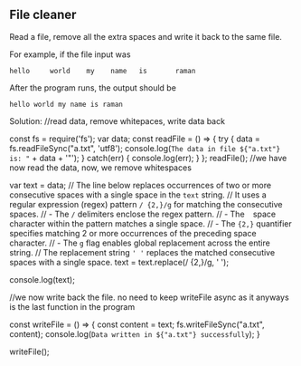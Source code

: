 ## File cleaner
Read a file, remove all the extra spaces and write it back to the same file.

For example, if the file input was
```
hello     world    my    name   is       raman
```

After the program runs, the output should be

```
hello world my name is raman
```


Solution:
//read data, remove whitepaces, write data back

const fs = require('fs');
var data;
const readFile = () => {
  try {
    data = fs.readFileSync("a.txt", 'utf8');
    console.log(`The data in file ${"a.txt"} is: "` + data + '"');
  }
  catch(err)
  {
    console.log(err);
  }
};
readFile();
//we have now read the data, now, we remove whitespaces

var text = data;
// The line below replaces occurrences of two or more consecutive spaces with a single space in the `text` string.
// It uses a regular expression (regex) pattern `/ {2,}/g` for matching the consecutive spaces.
// - The `/` delimiters enclose the regex pattern.
// - The ` ` space character within the pattern matches a single space.
// - The `{2,}` quantifier specifies matching 2 or more occurrences of the preceding space character.
// - The `g` flag enables global replacement across the entire string.
// The replacement string `' '` replaces the matched consecutive spaces with a single space.
text = text.replace(/ {2,}/g, ' ');

console.log(text);

//we now write back the file. no need to keep writeFile async as it anyways is the last function in the program

const writeFile = () => {
  const content = text;
  fs.writeFileSync("a.txt", content);
  console.log(`Data written in ${"a.txt"} successfully`);
}

writeFile();



